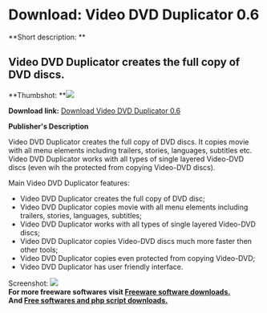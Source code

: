 # Download: Video DVD Duplicator 0.6

**Short description: **

## Video DVD Duplicator creates the full copy of DVD discs.

  
**Thumbshot: **![](http://www.freewarefiles.com/screenshot/videodvdduplicator_md.gif)   
  
**Download link:** [Download Video DVD Duplicator 0.6](http://freesoftwares.boysofts.com/Video-DVD-Duplicator_program_13676.html)  
  

**Publisher's Description**  
  

Video DVD Duplicator creates the full copy of DVD discs. It copies movie with
all menu elements including trailers, stories, languages, subtitles etc. Video
DVD Duplicator works with all types of single layered Video-DVD discs (even
wih the protected from copying Video-DVD discs).

Main Video DVD Duplicator features:

  * Video DVD Duplicator creates the full copy of DVD disc; 
  * Video DVD Duplicator copies movie with all menu elements including trailers, stories, languages, subtitles; 
  * Video DVD Duplicator works with all types of single layered Video-DVD discs; 
  * Video DVD Duplicator copies Video-DVD discs much more faster then other tools; 
  * Video DVD Duplicator copies even protected from copying Video-DVD; 
  * Video DVD Duplicator has user friendly interface. 

  
  
Screenshot:
![](http://www.freewarefiles.com/screenshot/videodvdduplicator.gif)  
**For more freeware softwares visit [Freeware software downloads.](http://freesoftwares.boysofts.com/)**   
**And [Free softwares and php script downloads.](http://www.boysofts.com/)**

